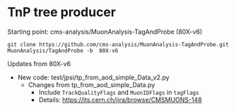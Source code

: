 # TnP tree producer

Starting point: cms-analysis/MuonAnalysis-TagAndProbe (80X-v6)

```
git clone https://github.com/cms-analysis/MuonAnalysis-TagAndProbe.git  MuonAnalysis/TagAndProbe -b  80X-v6
```

Updates from 80X-v6

* New code: test/jpsi/tp_from_aod_simple_Data_v2.py
  * Changes from tp_from_aod_simple_Data.py
    * Include ```TrackQualityFlags``` and ```MuonIDFlags```  in ```tagFlags```
    * Details: https://its.cern.ch/jira/browse/CMSMUONS-148



